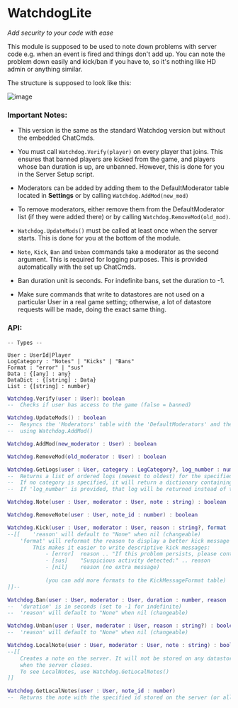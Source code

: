 # WatchdogLite
*Add security to your code with ease*

This module is supposed to be used to note down problems with server code e.g. when an event is fired and things don't add up.
You can note the problem down easily and kick/ban if you have to, so it's nothing like HD admin or anything similar.

The structure is supposed to look like this:

![image](https://user-images.githubusercontent.com/87611306/195115444-2b4abd46-6425-4afa-847f-0c8c0096f9c4.png)

### Important Notes:
- This version is the same as the standard Watchdog version but without the embedded ChatCmds.

- You must call `Watchdog.Verify(player)` on every player that joins. This ensures that banned players are kicked from the game, and players whose ban duration is up, are unbanned. However, this is done for you in the Server Setup script.

- Moderators can be added by adding them to the DefaultModerator table located in **Settings** or by calling `Watchdog.AddMod(new_mod)`
			
- To remove moderators, either remove them from the DefaultModerator list (if they were added there) or by calling `Watchdog.RemoveMod(old_mod)`.
				
- `Watchdog.UpdateMods()` must be called at least once when the server starts. This is done for you at the bottom of the module.

- `Note`, `Kick`, `Ban` and `Unban` commands take a moderator as the second argument. This is required for logging purposes. This is provided automatically with the set up ChatCmds.
	
- Ban duration unit is seconds. For indefinite bans, set the duration to -1.
	
- Make sure commands that write to datastores are not used on a particular User in a real game setting; otherwise, a lot of datastore requests will be made, doing the exact same thing.
			
### API:

```
-- Types --

User : UserId|Player
LogCategory : "Notes" | "Kicks" | "Bans"
Format : "error" | "sus"
Data : {[any] : any}
DataDict : {[string] : Data}
List : {[string] : number}
```

```lua
Watchdog.Verify(user : User): boolean
--	Checks if user has access to the game (false = banned)
```

```lua
Watchdog.UpdateMods() : boolean
--	Resyncs the 'Moderators' table with the 'DefaultModerators' and the moderators added 
--	using Watchdog.AddMod()
```

```lua
Watchdog.AddMod(new_moderator : User) : boolean
```

```lua
Watchdog.RemoveMod(old_moderator : User) : boolean
```

```lua
Watchdog.GetLogs(user : User, category : LogCategory?, log_number : number?) : (Data | DataDict)?
--	Returns a list of ordered logs (newest to oldest) for the specified category.
--	If no category is specified, it will return a dictionary containing all ordered logs.
--	If 'log_number' is provided, that log will be returned instead of the whole log list.
```

```lua
Watchdog.Note(user : User, moderator : User, note : string) : boolean
```

```lua
Watchdog.RemoveNote(user : User, note_id : number) : boolean
```

```lua
Watchdog.Kick(user : User, moderator : User, reason : string?, format : Format?) : boolean
--[[	'reason' will default to "None" when nil (changeable)
	'format' will reformat the reason to display a better kick message to the player.
		This makes it easier to write descriptive kick messages:
			- [error]  reason .. "If this problem persists, please contact support."
			- [sus]    "Suspicious activity detected:" .. reason
			- [nil]    reason (no extra message)
							
			(you can add more formats to the KickMessageFormat table)
]]--
```

```lua
Watchdog.Ban(user : User, moderator : User, duration : number, reason : string?) : boolean
--	'duration' is in seconds (set to -1 for indefinite)
--	'reason' will default to "None" when nil (changeable)
```

```lua
Watchdog.Unban(user : User, moderator : User, reason : string?) : boolean
--	'reason' will default to "None" when nil (changeable)
```

```lua
Watchdog.LocalNote(user : User, moderator : User, note : string) : boolean
--[[
	Creates a note on the server. It will not be stored on any datastore and will disappear
	when the server closes.
	To see LocalNotes, use Watchdog.GetLocalNotes()
]]
```

```lua
Watchdog.GetLocalNotes(user : User, note_id : number)
--	Returns the note with the specified id stored on the server (or all if not specified).
```
